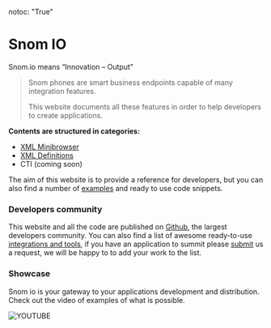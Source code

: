 notoc: "True"

# Snom IO

Snom.io means “Innovation – Output”

> Snom phones are smart business endpoints capable of many integration features.
>
> This website documents all these features in order to help developers to create applications.

**Contents are structured in categories:**

* [XML Minibrowser](xml_minibrowser/index.md)
* [XML Definitions](xml_definitions/index.md)
* CTI (coming soon)

The aim of this website is to provide a reference for developers, but you can also find a number of [examples](xml_minibrowser/examples/index.md) and ready to use code snippets.

### Developers community

This website and all the code are published on [Github](https://github.com/snomio), the largest developers community.
You can also find a list of awesome ready-to-use [integrations and tools](awesome/list/index.md), if you have an application to summit please [submit](awesome/howto-contribute/index.md) us a request, we will be happy to to add your work to the list.

### Showcase

Snom io is your gateway to your applications development and distribution.
Check out the video of examples of what is possible.

![YOUTUBE](jWISCXHhBTE)
